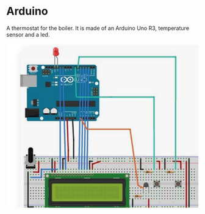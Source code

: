 # Arduino
A thermostat for the boiler. It is made of an Arduino Uno R3, temperature sensor and a led.

![termostat](https://github.com/ArianaAnd/Arduino/blob/master/1.JPG)

